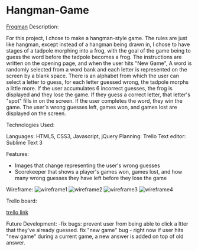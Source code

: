 # Hangman-Game


[Frogman](http://frogman-thegame.bitballoon.com/)
Description:

  For this project, I chose to make a hangman-style game.
The rules are just like hangman, except instead of a hangman
being drawn in, I chose to have stages of a tadpole morphing
into a frog, with the goal of the game being to guess the
word before the tadpole becomes a frog. The instructions are
written on the opening page, and when the user hits "New Game",
A word is randomly selected from a word bank and each letter is
represented on the screen by a blank space.  There is an alphabet
from which the user can select a letter to guess, for each letter
guessed wrong, the tadpole morphs a little more.  If the user
accumulates 6 incorrect guesses, the frog is displayed and they lose the game.
If they guess a correct letter, that letter's "spot" fills in on
the screen.  If the user completes the word, they win the game.
The user's wrong guesses left, games won, and games lost are displayed
on the screen.

Technologies Used:

Languages: HTML5, CSS3, Javascript, jQuery
Planning: Trello
Text editor: Sublime Text 3

Features:

- Images that change representing the user's wrong guesses
- Scorekeeper that shows a player's games won, games lost, and
  how many wrong guesses they have left before they lose the game

Wireframe:
![wireframe1](http://i.imgur.com/vCZkBk3.jpg)
![wireframe2](http://i.imgur.com/mSN1Mmj.jpg)
![wireframe3](http://i.imgur.com/mW8taSX.jpg)
![wireframe4](http://i.imgur.com/EQV3HYx.jpg)

Trello board:

[trello link](https://trello.com/b/PjMTa9L4/wdi-project-one)

Future Development:
-fix bugs: prevent user from being able to click a ltter that they've
          already guessed.
           fix "new game" bug - right now if user hits "new game" during
           a current game, a new answer is added on top of old answer.





